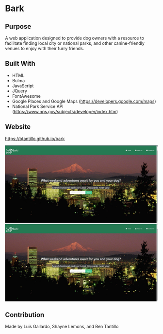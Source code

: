 # Bark

## Purpose
A web application designed to provide dog owners with a resource to facilitate finding local city or national parks, 
and other canine-friendly venues to enjoy with their furry friends.

## Built With
* HTML 
* Bulma
* JavaScript 
* JQuery
* FontAwesome
* Google Places and Google Maps (https://developers.google.com/maps)
* National Park Service API (https://www.nps.gov/subjects/developer/index.htm)

## Website 
https://btantillo.github.io/bark

<img src="./images/home-page screenshot.jpg" alt="Screenshot of homepage"/>
<img src="./images/home-page screenshot.jpg" alt="Screenshot of national park page"/>

## Contribution 
Made by Luis Gallardo, Shayne Lemons, and Ben Tantillo